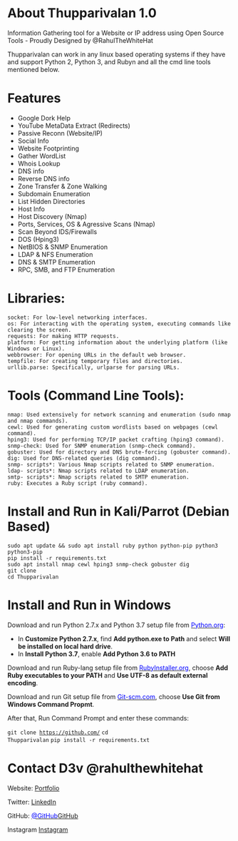 # About Thupparivalan 1.0
Information Gathering tool for a Website or IP address using Open Source Tools - Proudly Designed by @RahulTheWhiteHat

Thupparivalan can work in any linux based operating systems if they have and support Python 2, Python 3, and Rubyn and all the cmd line tools mentioned below.

# Features
 * Google Dork Help
 * YouTube MetaData Extract (Redirects)
 * Passive Reconn (Website/IP)
 * Social Info
 * Website Footprinting
 * Gather WordList
 * Whois Lookup
 * DNS info
 * Reverse DNS info
 * Zone Transfer & Zone Walking
 * Subdomain Enumeration
 * List Hidden Directories
 * Host Info
 * Host Discovery (Nmap)
 * Ports, Services, OS & Agressive Scans (Nmap)
 * Scan Beyond IDS/Firewalls
 * DOS (Hping3)
 * NetBIOS & SNMP Enumeration
 * LDAP & NFS Enumeration                    
 * DNS & SMTP Enumeration
 * RPC, SMB, and FTP Enumeration 
 
# Libraries:
    socket: For low-level networking interfaces.
    os: For interacting with the operating system, executing commands like clearing the screen.
    requests: For making HTTP requests.
    platform: For getting information about the underlying platform (like Windows or Linux).
    webbrowser: For opening URLs in the default web browser.
    tempfile: For creating temporary files and directories.
    urllib.parse: Specifically, urlparse for parsing URLs.

# Tools (Command Line Tools):
    nmap: Used extensively for network scanning and enumeration (sudo nmap and nmap commands).
    cewl: Used for generating custom wordlists based on webpages (cewl command).
    hping3: Used for performing TCP/IP packet crafting (hping3 command).
    snmp-check: Used for SNMP enumeration (snmp-check command).
    gobuster: Used for directory and DNS brute-forcing (gobuster command).  
    dig: Used for DNS-related queries (dig command).
    snmp- scripts*: Various Nmap scripts related to SNMP enumeration.
    ldap- scripts*: Nmap scripts related to LDAP enumeration.
    smtp- scripts*: Nmap scripts related to SMTP enumeration.
    ruby: Executes a Ruby script (ruby command).
 
 # Install and Run in Kali/Parrot (Debian Based)
 
    sudo apt update && sudo apt install ruby python python-pip python3 python3-pip 
    pip install -r requirements.txt
    sudo apt install nmap cewl hping3 snmp-check gobuster dig 
    git clone 
    cd Thupparivalan
     
    
# Install and Run in Windows
Download and run Python 2.7.x and Python 3.7 setup file from <a href="https://python.org" target="_blank"><span style="color: blue">Python.org</span></a>:

 * In <strong>Customize Python 2.7.x</strong>, find <strong>Add python.exe to Path</strong> and select <strong>Will be installed on local hard drive</strong>.
 * In <strong>Install Python 3.7</strong>, enable <strong>Add Python 3.6 to PATH</strong>

Download and run Ruby-lang setup file from <a href="https://rubyinstaller.org" target="_blank"><span style="color: blue">RubyInstaller.org</span></a>, choose <strong>Add Ruby executables to your PATH</strong> and <strong>Use UTF-8 as default external encoding</strong>.

Download and run Git setup file from <a href="https://Git-scm.com" target="_blank"><span style="color: blue">Git-scm.com</span></a>, choose <strong>Use Git from Windows Command Propmt</strong>.

After that, Run Command Prompt and enter these commands:

<code>git clone https://github.com/</code>
<code>cd Thupparivalan</code>
<code>pip install -r requirements.txt</code>


# Contact D3v @rahulthewhitehat

Website: <a href="https://rahulthewhitehat.github.io" target="_blank"><span style="color: blue"></span>Portfolio</a>

Twitter: <a href="https://linkedin.com/rahulthewhitehat" target="_blank"><span style="color: blue"></span>LinkedIn</a>

GitHub: <a href="https://github.com/rahulthewhitehat" target="_blank"><span style="color: blue">@GitHub</span>GitHub</a>

Instagram <a href="https://instagram.com/rahulthewhitehat" target="_blank"><span style="color: blue"></span>Instagram</a>


